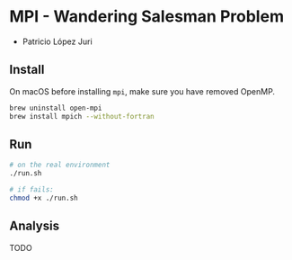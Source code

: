 # MPI - Wandering Salesman Problem

* Patricio López Juri

## Install

On macOS before installing `mpi`, make sure you have removed OpenMP.

```sh
brew uninstall open-mpi
brew install mpich --without-fortran
```

## Run

```sh
# on the real environment
./run.sh

# if fails:
chmod +x ./run.sh
```

## Analysis

TODO
